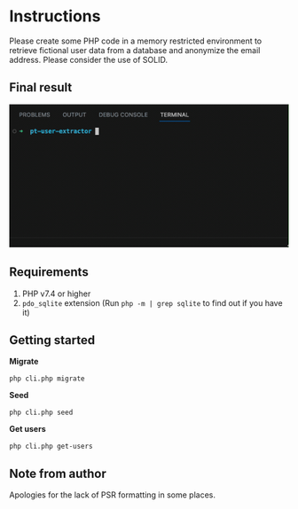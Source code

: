 # Instructions

Please create some PHP code in a memory restricted environment to retrieve fictional user data from a database and anonymize the email address. Please consider the use of SOLID.

## Final result

<p align="center">
  <img src="./screencap/cli.gif" alt="Running php cli.php get-users">
</p>

## Requirements

1. PHP v7.4 or higher
1. `pdo_sqlite` extension (Run `php -m | grep sqlite` to find out if you have it)

## Getting started

**Migrate**
    
    php cli.php migrate

**Seed**

    php cli.php seed

**Get users**

    php cli.php get-users

## Note from author

Apologies for the lack of PSR formatting in some places.
